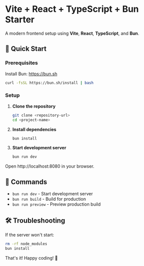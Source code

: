 # Vite + React + TypeScript + Bun Starter

A modern frontend setup using **Vite**, **React**, **TypeScript**, and **Bun**.

## 🚀 Quick Start

### Prerequisites
Install Bun: https://bun.sh
```bash
curl -fsSL https://bun.sh/install | bash
```

### Setup
1. **Clone the repository**
   ```bash
   git clone <repository-url>
   cd <project-name>
   ```

2. **Install dependencies**
   ```bash
   bun install
   ```

3. **Start development server**
   ```bash
   bun run dev
   ```

Open http://localhost:8080 in your browser.

## 📜 Commands

- `bun run dev` - Start development server
- `bun run build` - Build for production
- `bun run preview` - Preview production build

## 🛠️ Troubleshooting

If the server won't start:
```bash
rm -rf node_modules
bun install
```

That's it! Happy coding! 🎉